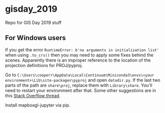 # gisday_2019
Repo for GIS Day 2019 stuff

## For Windows users

If you get the error `RuntimeError: b'no arguments in initialization list'` when using `.to_crs()` then you may need to apply some fixes behind the scenes. Apparently there is an improper reference to the location of the projection definitions for PROJ/pyproj. 

Go to `C:\Users\cooperr\AppData\Local\Continuum\Miniconda3\envs\<your environment>\Lib\site-packages\pyproj` and open `datadir.py`. If the last two parts of the path are `share\proj`, replace them with `Library\share`. You'll need to restart your environment after that. Some other suggestions are in this [Stack Overflow thread](https://stackoverflow.com/questions/55390492/runtimeerror-bno-arguments-in-initialization-list).

Install mapboxgl-jupyter via pip.
